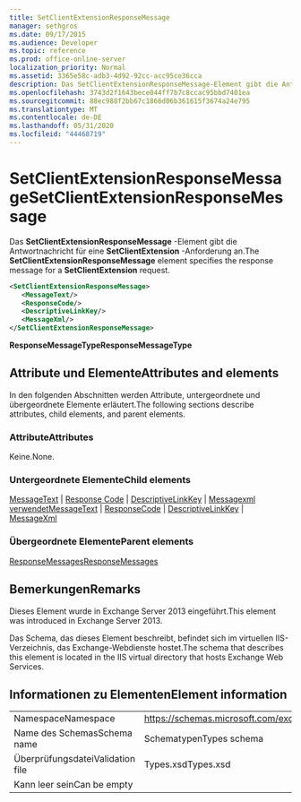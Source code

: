 ```yaml
---
title: SetClientExtensionResponseMessage
manager: sethgros
ms.date: 09/17/2015
ms.audience: Developer
ms.topic: reference
ms.prod: office-online-server
localization_priority: Normal
ms.assetid: 3365e58c-adb3-4d92-92cc-acc95ce36cca
description: Das SetClientExtensionResponseMessage-Element gibt die Antwortnachricht für eine SetClientExtension-Anforderung an.
ms.openlocfilehash: 3743d2f1643bece044ff7b7c8ccac95bbd7401ea
ms.sourcegitcommit: 88ec988f2bb67c1866d06b361615f3674a24e795
ms.translationtype: MT
ms.contentlocale: de-DE
ms.lasthandoff: 05/31/2020
ms.locfileid: "44468719"
---
```

# <a name="setclientextensionresponsemessage"></a><span data-ttu-id="18db4-103">SetClientExtensionResponseMessage</span><span class="sxs-lookup"><span data-stu-id="18db4-103">SetClientExtensionResponseMessage</span></span>

<span data-ttu-id="18db4-104">Das **SetClientExtensionResponseMessage** -Element gibt die Antwortnachricht für eine **SetClientExtension** -Anforderung an.</span><span class="sxs-lookup"><span data-stu-id="18db4-104">The **SetClientExtensionResponseMessage** element specifies the response message for a **SetClientExtension** request.</span></span> 
  
```XML
<SetClientExtensionResponseMessage>
   <MessageText/>
   <ResponseCode/>
   <DescriptiveLinkKey/>
   <MessageXml/>
</SetClientExtensionResponseMessage>
```

 <span data-ttu-id="18db4-105">**ResponseMessageType**</span><span class="sxs-lookup"><span data-stu-id="18db4-105">**ResponseMessageType**</span></span>
## <a name="attributes-and-elements"></a><span data-ttu-id="18db4-106">Attribute und Elemente</span><span class="sxs-lookup"><span data-stu-id="18db4-106">Attributes and elements</span></span>

<span data-ttu-id="18db4-107">In den folgenden Abschnitten werden Attribute, untergeordnete und übergeordnete Elemente erläutert.</span><span class="sxs-lookup"><span data-stu-id="18db4-107">The following sections describe attributes, child elements, and parent elements.</span></span>
  
### <a name="attributes"></a><span data-ttu-id="18db4-108">Attribute</span><span class="sxs-lookup"><span data-stu-id="18db4-108">Attributes</span></span>

<span data-ttu-id="18db4-109">Keine.</span><span class="sxs-lookup"><span data-stu-id="18db4-109">None.</span></span>
  
### <a name="child-elements"></a><span data-ttu-id="18db4-110">Untergeordnete Elemente</span><span class="sxs-lookup"><span data-stu-id="18db4-110">Child elements</span></span>

<span data-ttu-id="18db4-111">[MessageText](messagetext.md)  |  [Response Code](responsecode.md)  |  [DescriptiveLinkKey](descriptivelinkkey.md)  |  [Messagexml verwendet](messagexml.md)</span><span class="sxs-lookup"><span data-stu-id="18db4-111">[MessageText](messagetext.md) | [ResponseCode](responsecode.md) | [DescriptiveLinkKey](descriptivelinkkey.md) | [MessageXml](messagexml.md)</span></span>
  
### <a name="parent-elements"></a><span data-ttu-id="18db4-112">Übergeordnete Elemente</span><span class="sxs-lookup"><span data-stu-id="18db4-112">Parent elements</span></span>

[<span data-ttu-id="18db4-113">ResponseMessages</span><span class="sxs-lookup"><span data-stu-id="18db4-113">ResponseMessages</span></span>](responsemessages.md)
  
## <a name="remarks"></a><span data-ttu-id="18db4-114">Bemerkungen</span><span class="sxs-lookup"><span data-stu-id="18db4-114">Remarks</span></span>

<span data-ttu-id="18db4-115">Dieses Element wurde in Exchange Server 2013 eingeführt.</span><span class="sxs-lookup"><span data-stu-id="18db4-115">This element was introduced in Exchange Server 2013.</span></span>
  
<span data-ttu-id="18db4-116">Das Schema, das dieses Element beschreibt, befindet sich im virtuellen IIS-Verzeichnis, das Exchange-Webdienste hostet.</span><span class="sxs-lookup"><span data-stu-id="18db4-116">The schema that describes this element is located in the IIS virtual directory that hosts Exchange Web Services.</span></span>
  
## <a name="element-information"></a><span data-ttu-id="18db4-117">Informationen zu Elementen</span><span class="sxs-lookup"><span data-stu-id="18db4-117">Element information</span></span>

|||
|:-----|:-----|
|<span data-ttu-id="18db4-118">Namespace</span><span class="sxs-lookup"><span data-stu-id="18db4-118">Namespace</span></span>  <br/> |https://schemas.microsoft.com/exchange/services/2006/types  <br/> |
|<span data-ttu-id="18db4-119">Name des Schemas</span><span class="sxs-lookup"><span data-stu-id="18db4-119">Schema name</span></span>  <br/> |<span data-ttu-id="18db4-120">Schematypen</span><span class="sxs-lookup"><span data-stu-id="18db4-120">Types schema</span></span>  <br/> |
|<span data-ttu-id="18db4-121">Überprüfungsdatei</span><span class="sxs-lookup"><span data-stu-id="18db4-121">Validation file</span></span>  <br/> |<span data-ttu-id="18db4-122">Types.xsd</span><span class="sxs-lookup"><span data-stu-id="18db4-122">Types.xsd</span></span>  <br/> |
|<span data-ttu-id="18db4-123">Kann leer sein</span><span class="sxs-lookup"><span data-stu-id="18db4-123">Can be empty</span></span>  <br/> ||
   

